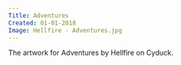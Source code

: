 ```yaml
---
Title: Adventures
Created: 01-01-2018
Image: Hellfire - Adventures.jpg
---
```


The artwork for Adventures by Hellfire on Cyduck.